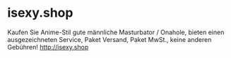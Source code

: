 # isexy.shop
Kaufen Sie Anime-Stil gute männliche Masturbator / Onahole, bieten einen ausgezeichneten Service, Paket Versand, Paket MwSt., keine anderen Gebühren!
http://isexy.shop
